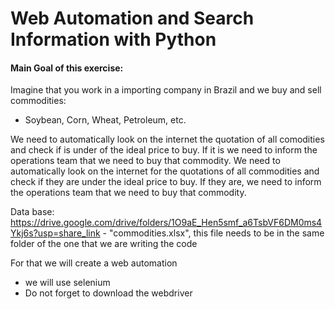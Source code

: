 # Web Automation and Search Information with Python

#### Main Goal of this exercise: 

Imagine that you work in a importing company in Brazil and we buy and sell commodities:
- Soybean, Corn, Wheat, Petroleum, etc.

We need to automatically look on the internet the quotation of all comodities and check if  is under of the ideal price to buy. If it is we need to inform the operations team that we need to buy that commodity.
We need to automatically look on the internet for the quotations of all commodities and check if they are under the ideal price to buy. If they are, we need to inform the operations team that we need to buy that commodity.

Data base: https://drive.google.com/drive/folders/1O9aE_Hen5smf_a6TsbVF6DM0ms4Ykj6s?usp=share_link  - "commodities.xlsx", this file needs to be in the same folder of the one that we are writing the code

For that we will create a web automation

- we will use selenium
- Do not forget to download the webdriver
